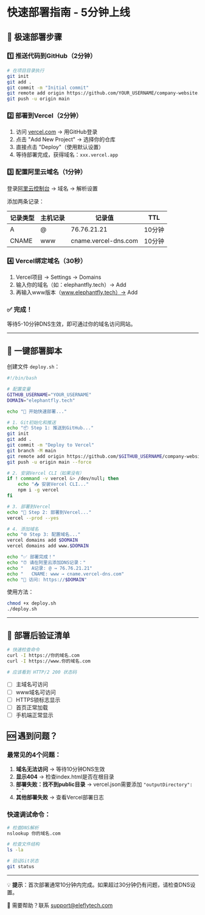 # 快速部署指南 - 5分钟上线

## 🎯 极速部署步骤

### 1️⃣ 推送代码到GitHub（2分钟）
```bash
# 在项目目录执行
git init
git add .
git commit -m "Initial commit"
git remote add origin https://github.com/YOUR_USERNAME/company-website.git
git push -u origin main
```

### 2️⃣ 部署到Vercel（2分钟）
1. 访问 [vercel.com](https://vercel.com) → 用GitHub登录
2. 点击 "Add New Project" → 选择你的仓库
3. 直接点击 "Deploy"（使用默认设置）
4. 等待部署完成，获得域名：`xxx.vercel.app`

### 3️⃣ 配置阿里云域名（1分钟）

登录[阿里云控制台](https://dc.console.aliyun.com) → 域名 → 解析设置

添加两条记录：

| 记录类型 | 主机记录 | 记录值 | TTL |
|---------|---------|--------|-----|
| A | @ | 76.76.21.21 | 10分钟 |
| CNAME | www | cname.vercel-dns.com | 10分钟 |

### 4️⃣ Vercel绑定域名（30秒）
1. Vercel项目 → Settings → Domains
2. 输入你的域名（如：elephantfly.tech）→ Add
3. 再输入www版本（www.elephantfly.tech）→ Add

### ✅ 完成！
等待5-10分钟DNS生效，即可通过你的域名访问网站。

---

## 🔧 一键部署脚本

创建文件 `deploy.sh`：

```bash
#!/bin/bash

# 配置变量
GITHUB_USERNAME="YOUR_USERNAME"
DOMAIN="elephantfly.tech"

echo "🚀 开始快速部署..."

# 1. Git初始化和推送
echo "📦 Step 1: 推送到GitHub..."
git init
git add .
git commit -m "Deploy to Vercel"
git branch -M main
git remote add origin https://github.com/$GITHUB_USERNAME/company-website.git || true
git push -u origin main --force

# 2. 安装Vercel CLI（如果没有）
if ! command -v vercel &> /dev/null; then
    echo "📥 安装Vercel CLI..."
    npm i -g vercel
fi

# 3. 部署到Vercel
echo "🎯 Step 2: 部署到Vercel..."
vercel --prod --yes

# 4. 添加域名
echo "🌐 Step 3: 配置域名..."
vercel domains add $DOMAIN
vercel domains add www.$DOMAIN

echo "✅ 部署完成！"
echo "⏰ 请在阿里云添加DNS记录："
echo "   A记录: @ → 76.76.21.21"
echo "   CNAME: www → cname.vercel-dns.com"
echo "🔗 访问: https://$DOMAIN"
```

使用方法：
```bash
chmod +x deploy.sh
./deploy.sh
```

---

## 📱 部署后验证清单

```bash
# 快速检查命令
curl -I https://你的域名.com
curl -I https://www.你的域名.com

# 应该看到 HTTP/2 200 状态码
```

- [ ] 主域名可访问
- [ ] www域名可访问
- [ ] HTTPS锁标志显示
- [ ] 首页正常加载
- [ ] 手机端正常显示

## 🆘 遇到问题？

### 最常见的4个问题：

1. **域名无法访问** → 等待10分钟DNS生效
2. **显示404** → 检查index.html是否在根目录
3. **部署失败：找不到public目录** → vercel.json需要添加 `"outputDirectory": "."`
4. **其他部署失败** → 查看Vercel部署日志

### 快速调试命令：
```bash
# 检查DNS解析
nslookup 你的域名.com

# 检查文件结构
ls -la

# 验证Git状态
git status
```

---

💡 **提示**：首次部署通常10分钟内完成。如果超过30分钟仍有问题，请检查DNS设置。

📧 需要帮助？联系 support@eleflytech.com
